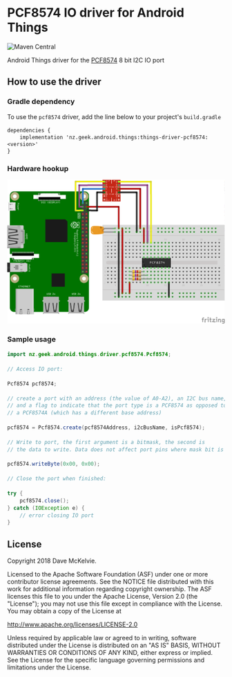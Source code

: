 PCF8574 IO driver for Android Things
====================================

![Maven Central](https://img.shields.io/maven-central/v/nz.geek.android/things-driver-pcf8574)

Android Things driver for the [PCF8574](https://www.nxp.com/documents/data_sheet/PCF8574.pdf) 8 bit I2C IO port

How to use the driver
---------------------

### Gradle dependency

To use the `pcf8574` driver, add the line below to your project's `build.gradle`

```
dependencies {
    implementation 'nz.geek.android.things:things-driver-pcf8574:<version>'
}
```

### Hardware hookup

![Raspberry Pi Hookup](rpi3_pcf8574.png)

### Sample usage

```java
import nz.geek.android.things.driver.pcf8574.Pcf8574;

// Access IO port:

Pcf8574 pcf8574;

// create a port with an address (the value of A0-A2), an I2C bus name,
// and a flag to indicate that the port type is a PCF8574 as opposed to
// a PCF8574A (which has a different base address)

pcf8574 = Pcf8574.create(pcf8574Address, i2cBusName, isPcf8574);

// Write to port, the first argument is a bitmask, the second is
// the data to write. Data does not affect port pins where mask bit is 1

pcf8574.writeByte(0x00, 0x00);

// Close the port when finished:

try {
    pcf8574.close();
} catch (IOException e) {
    // error closing IO port
}
```

License
-------

Copyright 2018 Dave McKelvie.

Licensed to the Apache Software Foundation (ASF) under one or more contributor
license agreements.  See the NOTICE file distributed with this work for
additional information regarding copyright ownership.  The ASF licenses this
file to you under the Apache License, Version 2.0 (the "License"); you may not
use this file except in compliance with the License.  You may obtain a copy of
the License at

  http://www.apache.org/licenses/LICENSE-2.0

Unless required by applicable law or agreed to in writing, software
distributed under the License is distributed on an "AS IS" BASIS, WITHOUT
WARRANTIES OR CONDITIONS OF ANY KIND, either express or implied.  See the
License for the specific language governing permissions and limitations under
the License.

